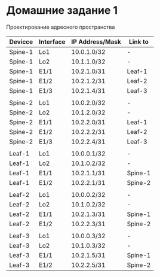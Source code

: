 # Домашние задание 1
Проектирование адресного пространства

|Devicce|Interface|IP Address/Mask|Link to|
|---|---|---|---|
Spine-1|Lo1|10.0.1.0/32|-
Spine-1|Lo2|10.1.1.0/32|-
Spine-1|E1/1|10.2.1.0/31|Leaf-1
Spine-1|E1/2|10.2.1.2/31|Leaf-2
Spine-1|E1/3|10.2.1.4/31|Leaf-3
 | | | 
Spine-2|Lo1|10.0.2.0/32|-
Spine-2|Lo2|10.1.2.0/32|-
Spine-2|E1/1|10.2.2.0/31|Leaf-1
Spine-2|E1/2|10.2.2.2/31|Leaf-2
Spine-2|E1/3|10.2.2.4/31|Leaf-3
 | | | 
Leaf-1|Lo1|10.0.0.1/32|-
Leaf-1|Lo2|10.1.0.2/32|-
Leaf-1|E1/1|10.2.1.1/31|Spine-1
Leaf-1|E1/2|10.2.2.1/31|Spine-2
 | | | 
Leaf-2|Lo1|10.0.0.2/32|-
Leaf-2|Lo2|10.1.0.2/32|-
Leaf-2|E1/1|10.2.1.3/31|Spine-1
Leaf-2|E1/2|10.2.2.3/31|Spine-2
 | | | 
Leaf-3|Lo1|10.0.0.3/32|-
Leaf-3|Lo2|10.1.0.3/32|-
Leaf-3|E1/1|10.2.1.5/31|Spine-1
Leaf-3|E1/2|10.2.2.5/31|Spine-2
